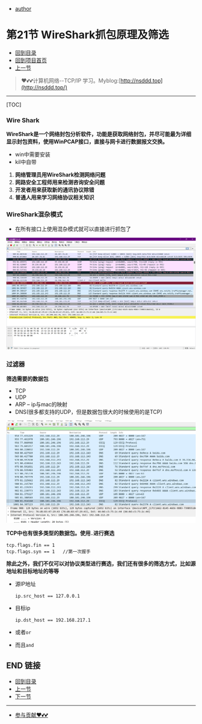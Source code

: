 + [author](https://github.com/3293172751)

# 第21节 WireShark抓包原理及筛选

+ [回到目录](../README.md)
+ [回到项目首页](../../README.md)
+ [上一节](20.md)
> ❤️💕💕计算机网络--TCP/IP 学习。Myblog:[http://nsddd.top](http://nsddd.top/)
---
[TOC]

### Wire Shark

**WireShark是一个网络封包分析软件，功能是获取网络封包，并尽可能最为详细显示封包资料，使用WinPCAP接口，直接与网卡进行数据报文交换。**

+ win中需要安装
+ kil中自带

1. **网络管理员用WireShark检测网络问题**
2. **网路安全工程师用来检测咨询安全问题**
3. **开发者用来获取新的通讯协议除错**
4. **普通人用来学习网络协议相关知识**



### WireShark混杂模式

+ 在所有接口上使用混杂模式就可以直接进行抓包了

![image-20220724110525441](assets/image-20220724110525441.png)



### 过滤器

**筛选需要的数据包**

- TCP
- UDP
- ARP   –  ip与mac的映射
- DNS(很多都支持的UDP，但是数据包很大的时候使用的是TCP)

![image-20220724110650211](assets/image-20220724110650211.png)

**TCP中也有很多类型的数据包。使用`.`进行赛选**

```
tcp.flags.fin == 1
tcp.flags.syn == 1   //第一次握手
```

**除此之外，我们不仅可以对协议类型进行赛选，我们还有很多的筛选方式，比如源地址和目标地址的等等**

+ 源IP地址

  ```
  ip.src_host == 127.0.0.1
  ```

+ 目标ip

  ```
  ip.dst_host == 192.168.217.1
  ```

+ 或者`or`

+ 而且`and`





## END 链接

+ [回到目录](../README.md)
+ [上一节](20.md)
+ [下一节](22.md)
---
+ [参与贡献❤️💕💕](https://github.com/3293172751/CS_COURSE/blob/master/Git/git-contributor.md)
